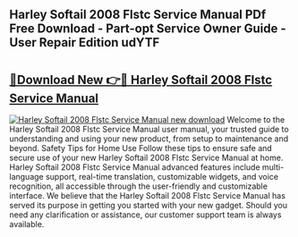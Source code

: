 ## Harley Softail 2008 Flstc Service Manual PDf Free Download - Part-opt Service Owner Guide - User Repair Edition udYTF

# <h2><a href="http://bc46461.oget.top/?id=Harley+Softail+2008+Flstc+Service+Manual">🔗Download New 👉🔴 Harley Softail 2008 Flstc Service Manual</a></h2>

[![Harley Softail 2008 Flstc Service Manual new download](https://i.imgur.com/5g1atiW.png)](http://bc46461.oget.top/?id=Harley+Softail+2008+Flstc+Service+Manual)
Welcome to the Harley Softail 2008 Flstc Service Manual user manual, your trusted guide to understanding and using your new product, from setup to maintenance and beyond. Safety Tips for Home Use Follow these tips to ensure safe and secure use of your new Harley Softail 2008 Flstc Service Manual at home. Harley Softail 2008 Flstc Service Manual advanced features include multi-language support, real-time translation, customizable widgets, and voice recognition, all accessible through the user-friendly and customizable interface. We believe that the Harley Softail 2008 Flstc Service Manual has served its purpose in getting you started with your new gadget. Should you need any clarification or assistance, our customer support team is always available.
